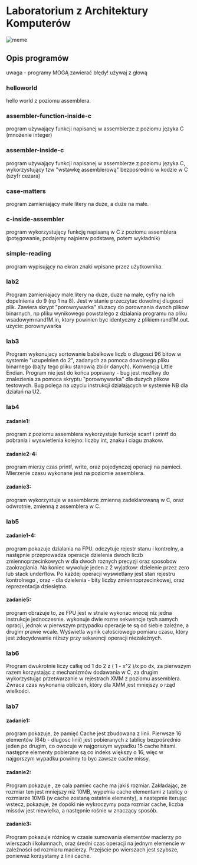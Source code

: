 # Laboratorium z Architektury Komputerów
![meme](http://www.quickmeme.com/img/f0/f0b6516e4b8d1282290d9ac55e5b956f6e6143ceaf2d1cf628d34df4487c2866.jpg)
## Opis programów
uwaga - programy MOGĄ zawierać błędy! używaj z głową

### helloworld
hello world z poziomu assemblera.

### assembler-function-inside-c
program używający funkcji napisanej w assemblerze z poziomu języka C (mnożenie integer)

### assembler-inside-c
program używający funkcji napisanej w assemblerze z poziomu języka C, wykorzystujący tzw "wstawkę assemblerową" bezpośrednio w kodzie w C (szyfr cezara)

### case-matters
program zamieniający małe litery na duże, a duże na małe.

### c-inside-assembler
program wykorzystujący funkcję napisaną w C z poziomu assemblera (potęgowanie, podajemy najpierw podstawę, potem wykładnik)

### simple-reading
program wypisujący na ekran znaki wpisane przez użytkownika.

### lab2
Program zamieniajacy male litery na duze, duze na male, cyfry na ich dopelnienia do 9 (np 1 na 8). Jest w stanie przeczytac dowolnej dlugosci plik.
Zawiera skrypt "porownywarka" sluzacy do porownania dwoch plikow binarnych, np pliku wynikowego powstalego z dzialania programu na pliku wsadowym rand1M.in, ktory powinien byc identyczny z plikiem rand1M.out. uzycie: porownywarka <plik1> <plik2>

### lab3
Program wykonujacy sortowanie babelkowe liczb o dlugosci 96 bitow w systemie "uzupelnien do 2", zadanych za pomoca dowolnego pliku binarnego (bajty tego pliku stanowią zbiór danych). Konwencja Little Endian. Program nie jest do końca poprawny - bug jest możliwy do znalezienia za pomoca skryptu "porownywarka" dla duzych plikow testowych. Bug polega na uzyciu instrukcji działających w systemie NB dla działań na U2.

### lab4
#### zadanie1: 
program z poziomu assemblera wykorzystuje funkcje scanf i printf do pobrania i wyswietlenia kolejno: liczby int, znaku i ciagu znakow.
#### zadanie2-4: 
program mierzy czas printf, write, oraz pojedynczej operacji na pamieci. Mierzenie czasu wykonane jest na poziomie assemblera.
#### zadanie3: 
program wykorzystuje w assemblerze zmienną zadeklarowaną w C, oraz odwrotnie, zmienną z assemblera w C.

### lab5
#### zadanie1-4: 
program pokazuje dzialania na FPU. odczytuje rejestr stanu i kontrolny, a następnie przeprowadza operacje dzielenia dwoch liczb zmiennoprzecinkowych w dla dwoch roznych precyzji oraz sposobow zaokraglania. Na koniec wywoluje jeden z 2 wyjatkow: dzielenie przez zero lub stack underflow. Po każdej operacji wyswietlany jest stan rejestru kontrolnego , oraz - dla dzielenia - bity liczby zmiennoprzecinkowej, oraz reprezentacja dziesiętna.
#### zadanie5:
program obrazuje to, ze FPU jest w stnaie wykonac wiecej niz jedna instrukcje jednoczesnie. wykonuje dwie rozne sekwencje tych samych opracji, jednak w pierwszym przypadku operacje te są od siebie zależne, a drugim prawie wcale. Wyświetla wynik całościowego pomiaru czasu, który jest zdecydowanie niższy przy sekwencji operacji niezależnych.

### lab6
Program dwukrotnie liczy całkę od 1 do 2 z ( 1 - x^2 )/x po dx, za pierwszym razem korzystając z mechanizmów dodawania w C, za drugim wykorzystując przetwarzanie w rejestrach XMM z poziomu assemblera. Zwraca czas wykonania obliczeń, który dla XMM jest mniejszy o rząd wielkości.

### lab7
#### zadanie1:
program pokazuje, że pamięć Cache jest zbudowana z linii. Pierwsze 16 elementów (64b - dlugosc linii) jest pobieranych z tablicy bezpośrednio jeden po drugim, co owocuje w najgorszym wypadku 15 cache hitami. następne elementy pobierane są co indeks większy o 16, więc w najgorszym wypadku powinny to byc zawsze cache missy. 
#### zadanie2:
Program pokazuje , ze cala pamiec cache ma jakiś rozmiar. Zakładając, ze rozmiar ten jest mniejszy niż 10MB, wypełnia cache elementami z tablicy o rozmiarze 10MB (w cache zostaną ostatnie elementy), a następnie iterując wstecz, pokazuje, że dopóki nie wykroczymy poza rozmiar cache, liczba missów jest niewielka, a następnie rośnie w znaczący sposób.
#### zadanie3:
Program pokazuje różnicę w czasie sumowania elementów macierzy po wierszach i kolumnach, oraz średni czas operacji na jednym elemencie w zależności od rozmiaru macierzy. Przejście po wierszach jest szybsze, ponieważ korzystamy z linii cache.

